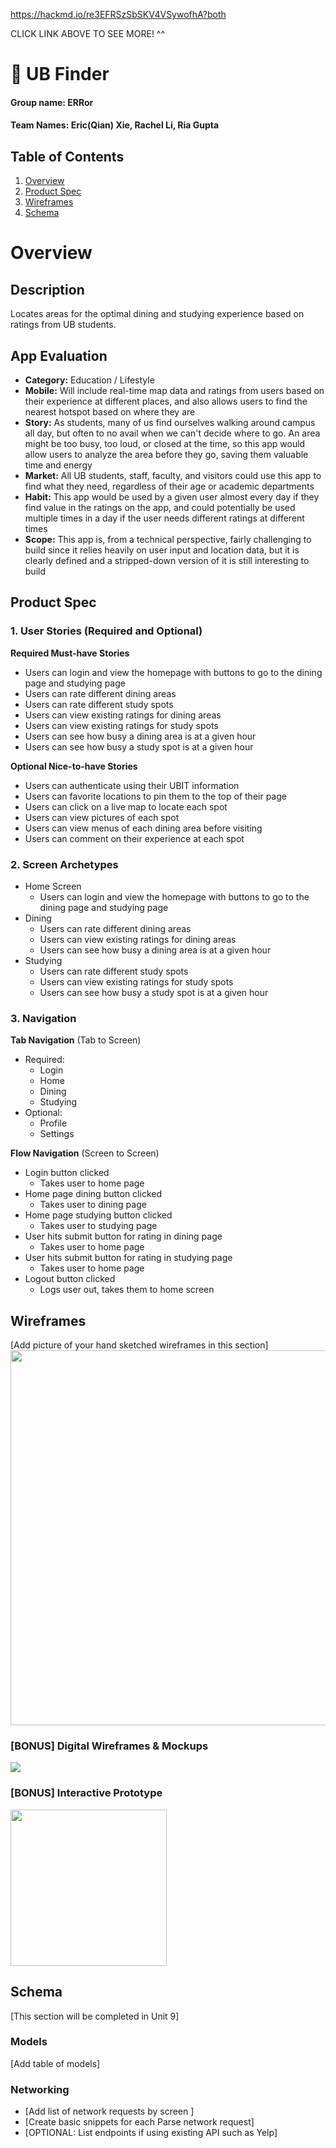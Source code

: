 https://hackmd.io/re3EFRSzSbSKV4VSywofhA?both

CLICK LINK ABOVE TO SEE MORE! ^^

# 📍 UB Finder

#### Group name: ERRor
#### Team Names: Eric(Qian) Xie, Rachel Li, Ria Gupta

## Table of Contents
1. [Overview](#Overview)
1. [Product Spec](#Product-Spec)
1. [Wireframes](#Wireframes)
2. [Schema](#Schema)

# Overview 
## Description
Locates areas for the optimal dining and studying experience based on ratings from UB students.

## App Evaluation
- **Category:** Education / Lifestyle
- **Mobile:** Will include real-time map data and ratings from users based on their experience at different places, and also allows users to find the nearest hotspot based on where they are
- **Story:** As students, many of us find ourselves walking around campus all day, but often to no avail when we can't decide where to go. An area might be too busy, too loud, or closed at the time, so this app would allow users to analyze the area before they go, saving them valuable time and energy
- **Market:** All UB students, staff, faculty, and visitors could use this app to find what they need, regardless of their age or academic departments
- **Habit:** This app would be used by a given user almost every day if they find value in the ratings on the app, and could potentially be used multiple times in a day if the user needs different ratings at different times
- **Scope:** This app is, from a technical perspective, fairly challenging to build since it relies heavily on user input and location data, but it is clearly defined and a stripped-down version of it is still interesting to build

## Product Spec

### 1. User Stories (Required and Optional)

**Required Must-have Stories**

* Users can login and view the homepage with buttons to go to the dining page and studying page
* Users can rate different dining areas
* Users can rate different study spots
* Users can view existing ratings for dining areas
* Users can view existing ratings for study spots
* Users can see how busy a dining area is at a given hour
* Users can see how busy a study spot is at a given hour

**Optional Nice-to-have Stories**

* Users can authenticate using their UBIT information
* Users can favorite locations to pin them to the top of their page
* Users can click on a live map to locate each spot
* Users can view pictures of each spot
* Users can view menus of each dining area before visiting
* Users can comment on their experience at each spot

### 2. Screen Archetypes

* Home Screen
   * Users can login and view the homepage with buttons to go to the dining page and studying page
* Dining
   * Users can rate different dining areas
   * Users can view existing ratings for dining areas
   * Users can see how busy a dining area is at a given hour
* Studying
    * Users can rate different study spots
    * Users can view existing ratings for study spots
    * Users can see how busy a study spot is at a given hour

### 3. Navigation

**Tab Navigation** (Tab to Screen)

* Required:
    * Login
    * Home
    * Dining
    * Studying
* Optional:
    * Profile
    * Settings

**Flow Navigation** (Screen to Screen)

* Login button clicked
   * Takes user to home page
* Home page dining button clicked
    * Takes user to dining page
* Home page studying button clicked
    * Takes user to studying page
* User hits submit button for rating in dining page
    * Takes user to home page
* User hits submit button for rating in studying page
    * Takes user to home page
* Logout button clicked
    * Logs user out, takes them to home screen

## Wireframes
[Add picture of your hand sketched wireframes in this section]
<img src="(https://i.imgur.com/Q7jRSWZ.jpg)" width=600>

### [BONUS] Digital Wireframes & Mockups
![](https://i.imgur.com/Q7jRSWZ.jpg)  
### [BONUS] Interactive Prototype

<img src="http://g.recordit.co/rdYC4KJ1e2.gif" width=250><br> 

## Schema 
[This section will be completed in Unit 9]
### Models
[Add table of models]
### Networking
- [Add list of network requests by screen ]
- [Create basic snippets for each Parse network request]
- [OPTIONAL: List endpoints if using existing API such as Yelp]
